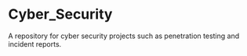 # Cyber_Security
 A repository for cyber security projects such as penetration testing and incident reports. 
